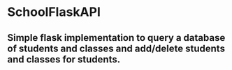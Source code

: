 # SchoolFlaskAPI

## Simple flask implementation to query a database of students and classes and add/delete students and classes for students.

